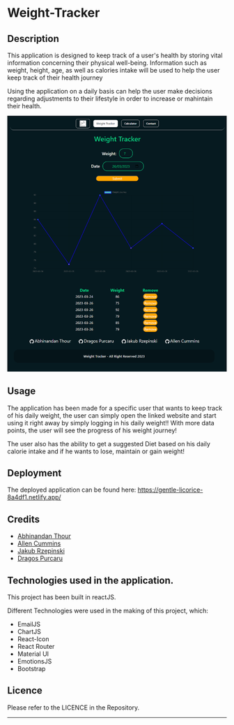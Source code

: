 # Weight-Tracker


## Description

This application is designed to keep track of a user's health by storing vital information concerning their physical well-being.
Information such as weight, height, age, as well as calories intake will be used to help the user keep track of their health journey

Using the application on a daily basis can help the user make decisions regarding adjustments to their lifestyle in order to increase or mahintain their health.


![screenshot](./public/screenshot.png)


## Usage

The application has been made for a specific user that wants to keep track of his daily weight, the user can simply open the linked website and start using it right away by simply logging in his daily weight!! With more data points, the user will see the progress of his weight journey!

The user also has the ability to get a suggested Diet based on his daily calorie intake and if he wants to lose, maintain or gain weight!


## Deployment

The deployed application can be found here: https://gentle-licorice-8a4df1.netlify.app/


## Credits

* [Abhinandan Thour](https://github.com/Bh00fie)  
* [Allen Cummins](https://github.com/Allen-EC)  
* [Jakub Rzepinski](https://github.com/rzepa000)  
* [Dragos Purcaru](https://github.com/DrGoshD)  


## Technologies used in the application.

This project has been built in reactJS.

Different Technologies were used in the making of this project, which:
* EmailJS
* ChartJS
* React-Icon
* React Router
* Material UI
* EmotionsJS
* Bootstrap


## Licence

Please refer to the LICENCE in the Repository.

---

